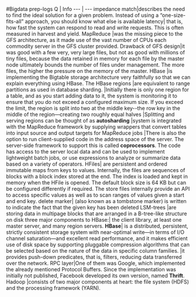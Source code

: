 #Bigdata prep-logs
Q | Info 
--- | ---
impedance match|describes the need to find the ideal solution for a given problem. Instead of using a “one-size-fits-all” approach, you should know what else is available
latency| that is, how fast the system can respond to read and write requests. This is often measured in harvest and yield.
MapReduce |was the missing piece to the GFS architecture, as it made use of the vast number of CPUs each commodity server in the GFS cluster provided. 
Drawback of GFS design|it was good with a few very, very large files, but not as good with millions of tiny files, because the data retained in memory for each file by the master node ultimately bounds the number of files under management. The more files, the higher the pressure on the memory of the master.
HBase |is implementing the Bigtable storage architecture very faithfully so that we can explain everything using HBase. 
The HBase regions |are equivalent to range partitions as used in database sharding.
 |Initially there is only one region for a table, and as you start adding data to it, the system is monitoring it to ensure that you do not exceed a configured maximum size. If you exceed the limit, the region is split into two at the middle key--the row key in the middle of the region—creating two roughly equal halves
  |Splitting and serving regions can be thought of as **autosharding**
 |system is integrated with the MapReduce framework by supplying wrappers that convert tables into input source and output targets for MapReduce jobs
  |There is also the option to run client-supplied code in the address space of the server. The server-side framework to support this is called **coprocessors**. The code has access to the server local data and can be used to implement lightweight batch jobs, or use expressions to analyze or summarize data based on a variety of operators.
HFiles| are persistent and ordered immutable maps from keys to values. Internally, the files are sequences of blocks with a block index stored at the end. The index is loaded and kept in memory when the HFile is opened. The default block size is 64 KB but can be configured differently if required. The store files internally provide an API to access specific values as well as to scan ranges of values given a start and end key.
delete marker| (also known as a tombstone marker) is written to indicate the fact that the given key has been deleted
LSM-trees |are storing data in multipage blocks that are arranged in a B-tree-like structure on disk
three major components to HBase:| the client library, at least one master server, and many region servers. 
**HBase**| is a distributed, persistent, strictly consistent storage system with near-optimal write—in terms of I/O channel saturation—and excellent read performance, and it makes efficient use of disk space by supporting pluggable compression algorithms that can be selected based on the nature of the data in specific column families.
 |it provides push-down predicates, that is, filters, reducing data transferred over the network.
 RPC layer|One of them was Google, which implemented the already mentioned Protocol Buffers. Since the implementation was initially not published, Facebook developed its own version, named **Thrift**.
Hadoop |consists of two major components at heart: the file system (HDFS) and the processing framework (YARN).
